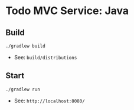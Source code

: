 # Todo MVC Service: Java

## Build

```sh
./gradlew build
```

- See: `build/distributions`

## Start

```sh
./gradlew run
```

- See: `http://localhost:8080/`
